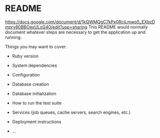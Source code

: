 # README
https://docs.google.com/document/d/1kQWMQgC7kPx0RciLmwp5_EXbzDmprv80BBOexULxQ40/edit?usp=sharing
This README would normally document whatever steps are necessary to get the
application up and running.

Things you may want to cover:

* Ruby version

* System dependencies

* Configuration

* Database creation

* Database initialization

* How to run the test suite

* Services (job queues, cache servers, search engines, etc.)

* Deployment instructions

* ...
